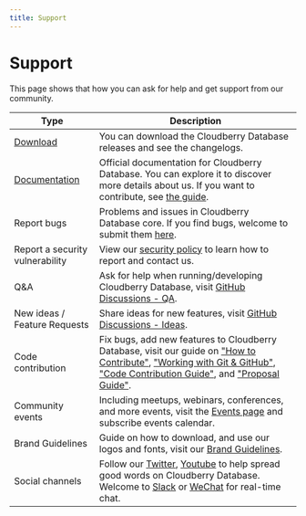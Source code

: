 ```yaml
---
title: Support
---
```


# Support

This page shows that how you can ask for help and get support from our community.

| Type | Description |
|-------------|----------------|
|[Download](/download)| You can download the Cloudberry Database releases and see the changelogs.|
| [Documentation](/docs/) | Official documentation for Cloudberry Database. You can explore it to discover more details about us. If you want to contribute, see [the guide](/contribute/doc).  |
| Report bugs | Problems and issues in Cloudberry Database core. If you find bugs, welcome to submit them [here](https://github.com/cloudberrydb/cloudberrydb/issues).  |
| Report a security vulnerability | View our [security policy](https://github.com/cloudberrydb/cloudberrydb/security/policy) to learn how to report and contact us.  |
| Q&A | Ask for help when running/developing Cloudberry Database, visit [GitHub Discussions - QA](https://github.com/orgs/cloudberrydb/discussions/categories/q-a). |
| New ideas / Feature Requests | Share ideas for new features, visit [GitHub Discussions - Ideas](https://github.com/orgs/cloudberrydb/discussions/categories/ideas-feature-requests). |
| Code contribution | Fix bugs, add new features to Cloudberry Database, visit our guide on ["How to Contribute"](/contribute/how-to-contribute), ["Working with Git & GitHub"](/contribute/git), ["Code Contribution Guide"](/contribute/code), and ["Proposal Guide"](/contribute/proposal). |
| Community events | Including meetups, webinars, conferences, and more events, visit the [Events page](/community/events) and subscribe events calendar.|
| Brand Guidelines | Guide on how to download, and use our logos and fonts, visit our [Brand Guidelines](/community/brand).|
| Social channels| Follow our [Twitter](https://twitter.com/cloudberrydb), [Youtube](https://youtube.com/@cloudberrydb) to help spread good words on Cloudberry Database. Welcome to [Slack](/community/slack) or [WeChat](/community/wechat) for real-time chat.|
